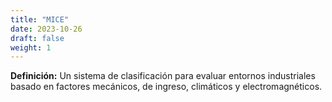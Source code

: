 ```yaml
---
title: "MICE"
date: 2023-10-26
draft: false
weight: 1
---
```


**Definición:** Un sistema de clasificación para evaluar entornos industriales basado en factores mecánicos, de ingreso, climáticos y electromagnéticos.
